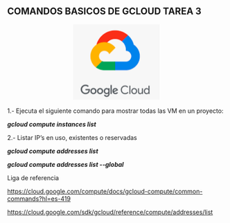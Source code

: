 

## COMANDOS BASICOS DE GCLOUD TAREA 3 ##

<p align ="center">
<img src="img/GCP.PNG" width="200">
</p>

1.- Ejecuta el siguiente comando para mostrar todas las VM en un proyecto:

***gcloud compute instances list***

2.- Listar IP’s en uso, existentes o reservadas

***gcloud compute addresses list***

***gcloud compute addresses list --global***

Liga de referencia

https://cloud.google.com/compute/docs/gcloud-compute/common-commands?hl=es-419


https://cloud.google.com/sdk/gcloud/reference/compute/addresses/list
